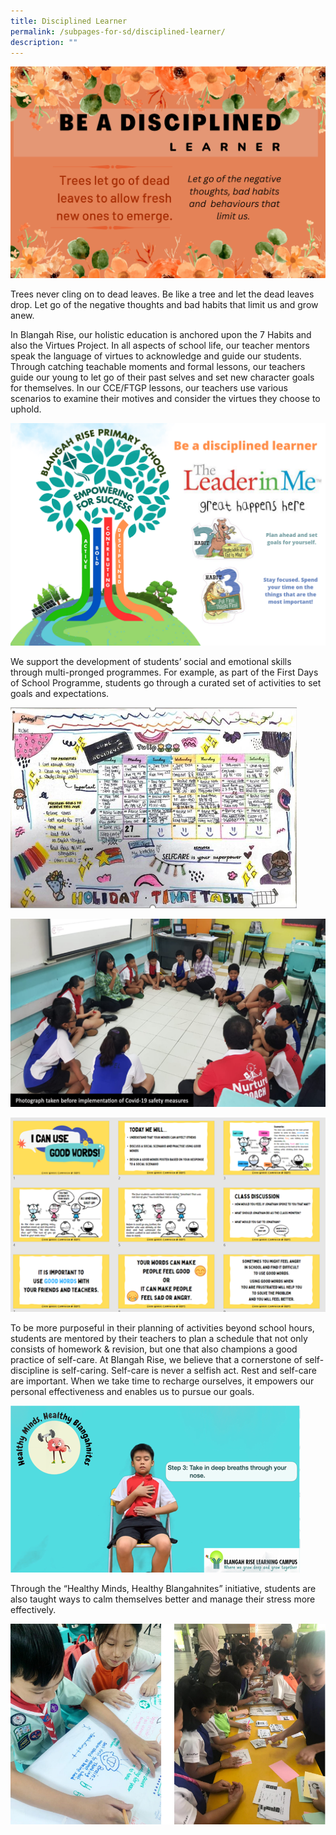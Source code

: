 ```yaml
---
title: Disciplined Learner
permalink: /subpages-for-sd/disciplined-learner/
description: ""
---
```

![](/images/2023%20Photos/Student%20Development/image39.png)

Trees never cling on to dead leaves. Be like a tree and let the dead leaves drop. Let go of the negative thoughts and bad habits that limit us and grow anew.

In Blangah Rise, our holistic education is anchored upon the 7 Habits and also the Virtues Project. In all aspects of school life, our teacher mentors speak the language of virtues to acknowledge and guide our students. Through catching teachable moments and formal lessons, our teachers guide our young to let go of their past selves and set new character goals for themselves. In our CCE/FTGP lessons, our teachers use various scenarios to examine their motives and consider the virtues they choose to uphold.

![](/images/2023%20Photos/Student%20Development/image40.png)

We support the development of students’ social and emotional skills through multi-pronged programmes. For example, as part of the First Days of School Programme, students go through a curated set of activities to set goals and expectations.

![](/images/2023%20Photos/Student%20Development/image41.png)

![](/images/2023%20Photos/Student%20Development/image42.png)

![](/images/2023%20Photos/Student%20Development/image43.png)

To be more purposeful in their planning of activities beyond school hours, students are mentored by their teachers to plan a schedule that not only consists of homework & revision, but one that also champions a good practice of self-care. At Blangah Rise, we believe that a cornerstone of self-discipline is self-caring. Self-care is never a selfish act. Rest and self-care are important. When we take time to recharge ourselves, it empowers our personal effectiveness and enables us to pursue our goals.

![](/images/2023%20Photos/Student%20Development/image44.png)

Through the “Healthy Minds, Healthy Blangahnites” initiative, students are also taught ways to calm themselves better and manage their stress more effectively.

![](/images/2023%20Photos/Student%20Development/image45.png)


